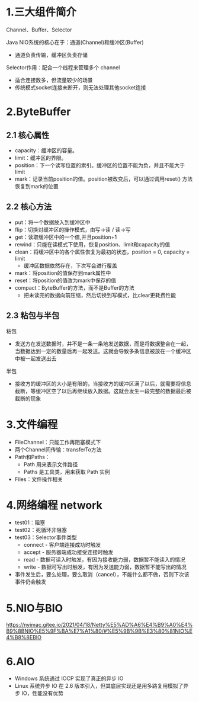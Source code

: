 # 1.三大组件简介
Channel、Buffer、Selector

Java NIO系统的核心在于：通道(Channel)和缓冲区(Buffer)
-  通道负责传输，缓冲区负责存储

Selector作用：配合一个线程来管理多个 channel
- 适合连接数多，但流量较少的场景
- 传统模式socket连接未断开，则无法处理其他socket连接

# 2.ByteBuffer
## 2.1 核心属性
- capacity：缓冲区的容量。
- limit：缓冲区的界限。
- position：下一个读写位置的索引。缓冲区的位置不能为负，并且不能大于limit
- mark：记录当前position的值。position被改变后，可以通过调用reset() 方法恢复到mark的位置

## 2.2 核心方法
- put：将一个数据放入到缓冲区中
- flip：切换对缓冲区的操作模式，由写->读 / 读->写
- get：读取缓冲区中的一个值,并且position+1
- rewind：只能在读模式下使用，恢复position、limit和capacity的值
- clean：将缓冲区中的各个属性恢复为最初的状态，position = 0, capacity = limit
    - 缓冲区数据依然存在，下次写会进行覆盖
- mark：将position的值保存到mark属性中
- reset：将position的值改为mark中保存的值
- compact：ByteBuffer的方法，而不是Buffer的方法
    - 把未读完的数据向前压缩，然后切换到写模式，比clear更耗费性能

## 2.3 粘包与半包
粘包
- 发送方在发送数据时，并不是一条一条地发送数据，而是将数据整合在一起，当数据达到一定的数量后再一起发送。这就会导致多条信息被放在一个缓冲区中被一起发送出去

半包
- 接收方的缓冲区的大小是有限的，当接收方的缓冲区满了以后，就需要将信息截断，等缓冲区空了以后再继续放入数据。这就会发生一段完整的数据最后被截断的现象

# 3.文件编程
- FileChannel：只能工作再阻塞模式下
- 两个Channel间传输：transferTo方法
- Path和Paths：
    - Path 用来表示文件路径
    - Paths 是工具类，用来获取 Path 实例
- Files：文件操作相关

# 4.网络编程 network
- test01：阻塞
- test02：死循环非阻塞
- test03：Selector事件类型
    - connect - 客户端连接成功时触发
    - accept - 服务器端成功接受连接时触发
    - read - 数据可读入时触发，有因为接收能力弱，数据暂不能读入的情况
    - write - 数据可写出时触发，有因为发送能力弱，数据暂不能写出的情况
- 事件发生后，要么处理，要么取消（cancel），不能什么都不做，否则下次该事件仍会触发

# 5.NIO与BIO
https://nyimac.gitee.io/2021/04/18/Netty%E5%AD%A6%E4%B9%A0%E4%B9%8BNIO%E5%9F%BA%E7%A1%80/#%E5%9B%9B%E3%80%81NIO%E4%B8%8EBIO

# 6.AIO
- Windows 系统通过 IOCP 实现了真正的异步 IO
- Linux 系统异步 IO 在 2.6 版本引入，但其底层实现还是用多路复用模拟了异步 IO，性能没有优势